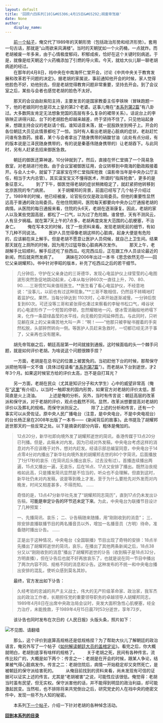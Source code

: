 ```yaml
---
layout: default
title: '回顾六四系列[10]&#65306;4月15日&#65292;胡废帝驾崩'
date: None
author:
    display_name: 
---
```


　　[前一个帖子](https://program-think.blogspot.com/2011/11/june-fourth-incident-9.html)，俺交代了1989年的天朝形势（包括政治形势和经济形势）。套用一句古话，那就是“山雨欲来风满楼”。当时的天朝犹如一个火药桶，一点就炸。而老胡被废一年多来，由于心情极度郁闷，积郁成疾，恰好在这个关键时刻病逝。于是，就像是给天朝这个火药桶添加了引燃的导火索。今天，就给大伙儿聊一聊老胡病逝的经过。  
　　在那年的4月8日，裆中央在中南海怀仁堂开会，讨论《中共中央关于教育发展和改革若干问题的决定》。据老胡的家属说，事前通知他开会的时候，家人觉得他脸色不好，劝他别去。但是老胡觉得教育问题非常重要，坚持去开会。到了会议室之后，某些与会者也感觉老胡的脸色不太好。

　　那天的会议由赵紫阳主持，主要发言的是国家教委主任李铁映（冒昧跑题一下，他的老娘同时也是邓太上皇的第2个老婆。这事儿俺在“[本系列第2篇](https://program-think.blogspot.com/2011/06/june-fourth-incident-2.html)”有八卦过。大多数网友肯定无法想象党国的高层有多么复杂的裙带关系）。话说台上的李铁映正讲得兴起，台下的老胡脸色却越来越差，终于坚持不住了。只见他站起身来，想跟主持会议的老赵请个假。谁知话音未落，就一屁股跌坐到椅子上。开会的各位朝廷大员见此情景都吃了一惊。当时有人看出老胡是心脏病的症状，老赵赶忙问谁有急救药。接着，某个与会者拿出了随身携带的硝酸甘油（此处有点分歧，有的版本说是江泽民随身携带的，有的说是秦基伟随身携带的）让老胡吞下。与此同时，另有人赶紧去招来御医急救。

　　朝廷的御医还算神速，10分钟就到了。然后，直接在怀仁堂搞了一个简易急救室，对老胡进行抢救。由于会议室被御医征用，会议转移到中南海的勤政殿接着开。与会人士中，就留下了温家宝在怀仁堂指挥抢救（温影帝当年是中央办公厅主任，相当于大内总管）。其实温宝宝又不懂得医术，所谓的“指挥抢救”，更多的是象征意义。 　　到了下午，御医觉得老胡的症状稍微稳定了，就赶紧把他转移到北京医院的专门病房。 　　关于胡耀邦的背景，前面已经写了几个帖子介绍过了。1989年的时候，他已经被废，论官衔仅仅是政治局委员。但他的重要性显然远高于普通的政治局委员。在他住院期间，医院每天都要向中央办公厅通报老胡的病情。从医院的每日通报来看，住院的头6天，老胡在逐渐康复。因此，老胡的家人以及某些党国高层，都松了一口气，以为过了危险期。谁曾想，天有不测风云，人有旦夕祸福。就在第7天上午的7点多，老胡再度突发大范围的心肌梗塞，不治身亡。 　　俺在写本文的时候，找了一些资料来看。发现老胡死前的细节，有如下几种不同说法。 　　医护人员觉得像老胡这样的心脏病，起身大便是有危险的，应该躺在床上解手。但是老胡不愿意让医护人员伺候，就自己上卫生间。结果那天就在上厕所的时候，因为用力过猛导致心脏病再次发作。 　　那天上午，老胡解手比较顺利，解手后还吃了些西瓜。吃完西瓜后，正在跟工作人员谈论最近的新闻，然后就突然发病了。 　　满妹在2006年出过一本书《思念依然无尽——回忆父亲胡耀邦》。书中针对李昭的版本，补充了吃西瓜之后的若干细节。

> 几分钟后，守护在父亲身边的三哥德华，发现心电监护仪上绿莹莹的心电图波形突然急促地跳动起来，心率从每分钟60次一直往上升，70、80、90……三哥慌忙叫来值班医生。**医生看了看心电监护仪，不经意地说：“没事儿，以前也有过这种现象。”**三哥不敢相信，仍然目不转睛地盯着监护仪。果然，当每分钟达到 110次时，心率开始逐渐减慢，一分钟后恢复到60次。可还没等三哥和紧张得也凑过来察看的李秘书松口气，峰谷状的心电波形作了一个短暂的停顿，忽然耀眼地一闪，便冰雪消融般地坍塌下来，化作一条碧绿晶莹的水平线，向无极的空间延伸而去。与此同时，只听见躺在床上的父亲痛苦地大叫一声：“啊！——”他那只被李秘书握着的手突然松脱，头部猝然转向一侧。等医护人员赶来急救时，一切都已经无济于事了，父亲再也没有醒来。

　　胡先帝驾崩之后，朝廷高层第一时间就接到通报。这时候面临的头一个棘手问题，就是如何评价老胡。为啥说这个问题很棘手捏？

　　一方面，老胡是在总书记的位置上被罢免的。当初赶他下台的时候，那帮保守派把他骂得一文不值（具体过程请看“[本系列第7篇](https://program-think.blogspot.com/2011/10/june-fourth-incident-7.html)”）。而老胡从下台到逝世，才2年3个月。如果这时候官方给的评价太高，岂不是自打耳光？

  
　　另一方面，老胡在民众（尤其是知识分子和大学生）心中的威望非常高（俺在“[这里](https://program-think.blogspot.com/2011/07/june-fourth-incident-4.html)”有介绍）。以当时一触即发的国内形势，如果官方对老胡的评价太低，那简直是火上浇油。 　　上述是俺的分析。另外，当时有传言说：朝廷高层的改革派和保守派，对于老胡的评价，观点也截然不同。显然，改革派想要提高对老胡的评价以及葬礼的规格。而保守派则反之。 　　除了上述的分析和传言，还有一个事实可以从旁佐证。原中央人民广播电台（注意，是中央电台，不是中央电视台）的台长杨正泉在2008年出版了一本书——《新闻背后的故事》。此书提及了胡耀邦逝世那天的一些反常之处。以下是摘录的部分内容，粗体是俺加的。

> 12点20分，新华社即向境外发了胡耀邦逝世的简讯，香港传媒于13点20分已刊播。但是，此稿未对内发。因为已经对外发稿，中央电台考虑这样的消息对内不应该晚于对外，想对内赶发。经请示部总编室同意，中央电台于14点零4分对内播出了新华社向境外发的胡耀邦去世的80个字简讯，后面播放了1分17秒的哀乐（在简讯后头播出哀乐，过去没有过）。首播连续播出两遍，15点又播出一遍，无哀乐，后在16点、17点又安排了播出。既然治丧规格如此高，只是播发简讯显然是不恰当的，听众也不会理解。但直到这时，新华社仍未对内发稿，说是等到晚上才发。至于为什么要抢先对外发而对内晚发，时间又相差甚多，不得而知。 ......
> 
> 奇怪的是，13点47分新华社先发了“胡耀邦同志简历”，直到17点仍未发出讣告稿，**可能是审定讣告的环节还未定下来**。为此，中央电台为联播节目设计了几种预案：
> 
> 一、先播简讯、哀乐； 二、讣告稿随来随播，用“刚刚收到的消息”； 三、除安排直播联播节目的两名播音员以外，增加一名播音员（方明）待命，准备随时播出讣告。 ......
> 
> 正是出于这种情况，中央电台《全国联播》节目出现了奇特的安排：18点半先播出了胡耀邦逝世的简讯，哀乐，在播出了其他两条新闻之后，18点38分又以“刚刚收到的消息”播出了胡耀邦逝世的讣告（收到稿子是18点32分，方明直播），但在讣告后也就不好再放哀乐了，也就是说在同一节目中播出了两次内容不同、规格不同的消息和讣告。这种发布的不统一和中央电台播出安排的混乱，使听众感到莫名其妙。

　　最终，官方发出如下讣告：  

> 久经考验的忠诚的共产主义战士，伟大的无产阶级革命家、政治家，我军杰出的政治工作者，长期担任党的重要领导职务的卓越领导人胡耀邦同志，1989年4月8日在出席中央政治局会议时，突发大面积急性心肌梗塞，经全力治疗，未能挽救，于1989年4月15日晨7时53分逝世，享年73岁。

　　该讣告也同时发布在次日的《人民日报》头版头条，照片如下：  

![不见图、请翻墙](https://lh6.googleusercontent.com/r0FM_8Cwq9uIk93YAoWaSwbFM4QCSmqaSD1WekDNuhKF6Ez01gqmneWZz9v8R12idKR8iI4xN66bz3elSeQcVe-F2my_872rUgYRZ_qpZ8MqHmqlPu94TTCVj58l3nmUqbTYBid5)

  
　　那么，这个评价到底算高规格还是低规格捏？为了帮助大伙儿了解朝廷的政治语言，俺另外写了一个帖子《[如何解读朝廷大员的盖棺定论](https://program-think.blogspot.com/2011/12/chinese-leader-death.html)》。看完之后，你大概就明白，老胡到底享有啥样的规格了。 　　关于老胡之死，民间有各种传言。流传比较广的，大概是如下两个：传言之一：老胡是在开会的时候，跟某人争论，结果被气得心脏病发作。传言之二：老胡住院后，病情一开始稳定却又突然死亡，是被朝廷的保守派给害死的。 　　从俺目前找到的资料来看，尚未发现有可信的证据可以证实上述的传言。尤其是“老胡被害”之说，可能性应该很低。俺觉得：老胡当时虽有民望，但无实权。保守派害他的话，并不能得到明显的政治利益，却可能激起民变。当然啦，也不排除将来共党倒台之后，研究党史的人在裆中央的绝密文件中，发现一些不为人知的秘密。

　　本系列[下一个帖子](https://program-think.blogspot.com/2012/01/june-fourth-incident-11.html)，介绍一下针对老胡的各种悼念活动。

[**回到本系列的目录**](https://program-think.blogspot.com/2011/06/june-fourth-incident-0.html#index)

